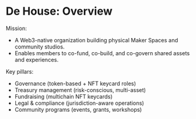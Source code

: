 # De House: Overview

Mission:
- A Web3-native organization building physical Maker Spaces and community studios.
- Enables members to co-fund, co-build, and co-govern shared assets and experiences.

Key pillars:
- Governance (token-based + NFT keycard roles)
- Treasury management (risk-conscious, multi-asset)
- Fundraising (multichain NFT keycards)
- Legal & compliance (jurisdiction-aware operations)
- Community programs (events, grants, workshops)